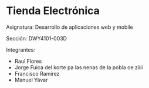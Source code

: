 # Tienda Electrónica
Asignatura: Desarrollo de aplicaciones web y mobile

Sección: DWY4101-003D

Integrantes:

* Raul Flores
* Jorge Fuica del korte pa las nenas de la pobla oe zíííí
* Francisco Ramírez
* Manuel Yávar

